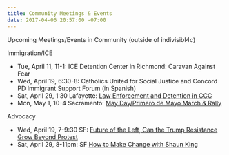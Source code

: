 ```yaml
---
title: Community Meetings & Events
date: 2017-04-06 20:57:00 -07:00
---
```


Upcoming Meetings/Events in Community (outside of indivisibl4c)

Immigration/ICE

* Tue, April 11, 11-1: ICE Detention Center in Richmond: Caravan Against Fear
* Wed, April 19, 6:30-8: Catholics United for Social Justice and Concord PD Immigrant Support Forum (in Spanish)
* Sat, April 29, 1:30 Lafayette: [Law Enforcement and Detention in CCC](https://go.peoplepower.org/event/action_attend/4624)
* Mon, May 1, 10-4 Sacramento: [May Day/Primero de Mayo March & Rally](https://www.facebook.com/events/1387085794698602/)


Advocacy
* Wed, April 19, 7-9:30 SF: [Future of the Left, Can the Trump Resistance Grow Beyond Protest](https://info.sfchronicle.com/chroniclechats)
* Sat, April 29, 8-11pm: SF [How to Make Change with Shaun King](https://www.facebook.com/events/956008097832012/)